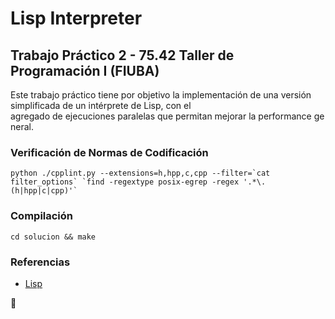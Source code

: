 # Lisp Interpreter
## Trabajo Práctico 2 - 75.42 Taller de Programación I (FIUBA)
Este trabajo práctico tiene por objetivo la implementación de una versión simplificada de un intérprete de Lisp, con el agregado de ejecuciones paralelas que permitan mejorar la performance general.

### Verificación de Normas de Codificación
```python ./cpplint.py --extensions=h,hpp,c,cpp --filter=`cat filter_options` `find -regextype posix-egrep -regex '.*\.(h|hpp|c|cpp)'` ```

### Compilación
```cd solucion && make```

### Referencias
* [Lisp](https://es.wikipedia.org/wiki/Lisp)

:dizzy:
